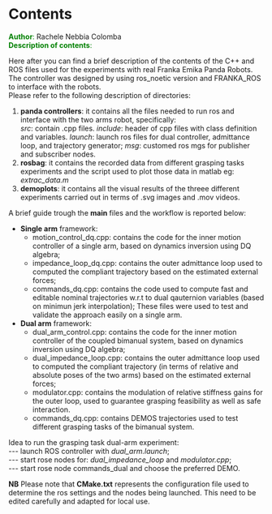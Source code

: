 # Contents 
<font color="green">**Author**:</font>  Rachele Nebbia Colomba  
<font color="green">**Description of contents**:</font> 

Here after you can find a brief description of the contents of the C++ and ROS files used for the experiments with real Franka Emika Panda Robots. The controller was designed by using ros_noetic version and FRANKA_ROS to interface with the robots.  
Please refer to the following description of directories:
1. **panda controllers**:
it contains all the files needed to run ros and interface with the two arms robot, specifically:  
_src_: contain .cpp files.
_include_: header of cpp files with class definition and variables.
_launch_: launch ros files for dual controller, admittance loop, and trajectory generator;
_msg_: customed ros mgs for publisher and subscriber nodes. 
3. **rosbag**: it contains the recorded data from different grasping tasks experiments and the script used to plot those data in matlab eg:  
_extrac_data.m_  
4. **demoplots**: it contains all the visual results of the threee different experiments carried out in terms of .svg images and .mov videos.

A brief guide trough the **main** files and the workflow is reported below:
- **Single arm** framework:
  - motion_control_dq.cpp: contains the code for the inner motion controller of a single arm, based on dynamics inversion using DQ algebra;
  - impedance_loop_dq.cpp: contains the outer admittance loop used to computed the compliant trajectory based on the estimated external forces; 
  - commands_dq.cpp: contains the code used to compute fast and editable nominal trajectories w.r.t to dual qauternion variables (based on minimun jerk interpolation);
These files were used to test and validate the approach easily on a single arm.
- **Dual arm** framework:
  - dual_arm_control.cpp: contains the code for the inner motion controller of the coupled bimanual system, based on dynamics inversion using DQ algebra;
  - dual_impedance_loop.cpp: contains the outer admittance loop used to computed the compliant trajectory (in terms of relative and absolute poses of the two arms) based on the estimated external forces;
  - modulator.cpp: contains the modulation of relative stiffness gains for the outer loop, used to guarantee grasping feasibility as well as safe interaction.
  - commands_dq.cpp: contains DEMOS trajectories used to test different grasping tasks of the bimanual system.

Idea to run the grasping task dual-arm experiment:  
--- launch ROS controller with _dual_arm.launch_;   
--- start rose nodes for: _dual_impedance_loop_ and _modulator.cpp_;  
--- start rose node commands_dual and choose the preferred DEMO.   


****NB**** Please note that **CMake.txt** represents the configuration file used to determine the ros settings and the nodes being launched. 
This need to be edited carefully and adapted for local use. 
